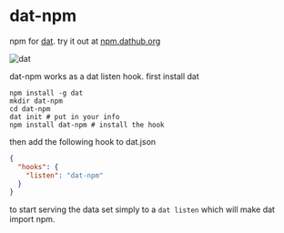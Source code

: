 # dat-npm

npm for [dat](https://github.com/maxogden/dat). try it out at [npm.dathub.org](http://npm.dathub.org)

![dat](http://img.shields.io/badge/Development%20sponsored%20by-dat-green.svg?style=flat)

dat-npm works as a dat listen hook. first install dat

```
npm install -g dat
mkdir dat-npm
cd dat-npm
dat init # put in your info
npm install dat-npm # install the hook
```

then add the following hook to dat.json

``` json
{
  "hooks": {
    "listen": "dat-npm"
  }
}
```

to start serving the data set simply to a `dat listen` which will make dat import npm.